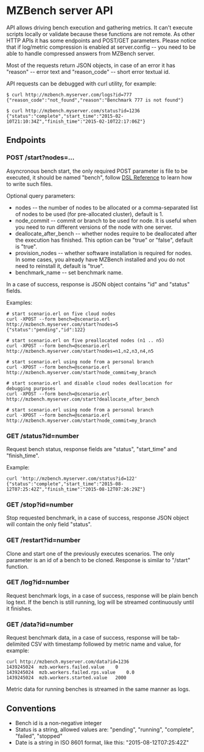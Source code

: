 # MZBench server API

API allows driving bench execution and gathering metrics. It can't execute scripts locally or validate because these functions are not remote. As other HTTP APIs it has some endpoints and POST/GET parameters. Please notice that if log/metric compression is enabled at server.config -- you need to be able to handle compressed answers from MZBench server.

Most of the requests return JSON objects, in case of an error it has "reason" -- error text and "reason_code" -- short error textual id.

API requests can be debugged with curl utility, for example:

    $ curl http://mzbench.myserver.com/logs?id=777
    {"reason_code":"not_found","reason":"Benchmark 777 is not found"}

    $ curl http://mzbench.myserver.com/status?id=1236
    {"status":"complete","start_time":"2015-02-10T21:10:34Z","finish_time":"2015-02-10T22:17:06Z"}

## Endpoints

### POST /start?nodes=...

Asyncronous bench start, the only required POST parameter is file to be executed, it should be named "bench", follow [DSL Reference](doc/scenario_dsl.md) to learn how to write such files.

Optional query parameters:

* nodes -- the number of nodes to be allocated or a comma-separated list of nodes to be used (for pre-allocated cluster), default is 1.
* node_commit -- commit or branch to be used for node. It is useful when you need to run different versions of the node with one server.
* deallocate_after_bench -- whether nodes require to be deallocated after the execution has finished. This option can be "true" or "false", default is "true".
* provision_nodes -- whether software installation is required for nodes. In some cases, you already have MZBench installed and you do not need to reinstall it, default is "true".
* benchmark_name -- set benchmark name.

In a case of success, response is JSON object contains "id" and "status" fields.

Examples:

    # start scenario.erl on five cloud nodes
    curl -XPOST --form bench=@scenario.erl http://mzbench.myserver.com/start?nodes=5
    {"status":"pending","id":122}

    # start scenario.erl on five preallocated nodes (n1 .. n5)
    curl -XPOST --form bench=@scenario.erl http://mzbench.myserver.com/start?nodes=n1,n2,n3,n4,n5

    # start scenario.erl using node from a personal branch
    curl -XPOST --form bench=@scenario.erl http://mzbench.myserver.com/start?node_commit=my_branch

    # start scenario.erl and disable cloud nodes deallocation for debugging purposes
    curl -XPOST --form bench=@scenario.erl http://mzbench.myserver.com/start?deallocate_after_bench

    # start scenario.erl using node from a personal branch
    curl -XPOST --form bench=@scenario.erl http://mzbench.myserver.com/start?node_commit=my_branch

### GET /status?id=number

Request bench status, response fields are "status", "start_time" and "finish_time".

Example:

    curl 'http://mzbench.myserver.com/status?id=122'
    {"status":"complete","start_time":"2015-08-12T07:25:42Z","finish_time":"2015-08-12T07:26:29Z"}

### GET /stop?id=number

Stop requested benchmark, in a case of success, response JSON object will contain the only field "status".

### GET /restart?id=number

Clone and start one of the previously executes scenarios. The only parameter is an id of a bench to be cloned. Response is similar to "/start" function.

### GET /log?id=number

Request benchmark logs, in a case of success, response will be plain bench log text. If the bench is still running, log will be streamed continuously until it finishes.

### GET /data?id=number

Request benchmark data, in a case of success, response will be tab-delimited CSV with timestamp followed by metric name and value, for example:

    curl http://mzbench.myserver.com/data?id=1236
    1439245024  mzb.workers.failed.value    0
    1439245024  mzb.workers.failed.rps.value    0.0
    1439245024  mzb.workers.started.value   2000

Metric data for running benches is streamed in the same manner as logs.

## Conventions

* Bench id is a non-negative integer
* Status is a string, allowed values are: "pending", "running", "complete", "failed", "stopped"
* Date is a string in ISO 8601 format, like this: "2015-08-12T07:25:42Z"
